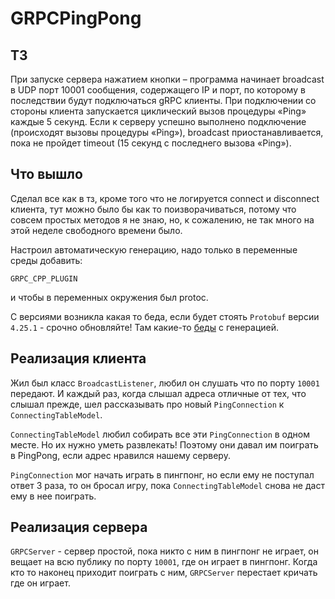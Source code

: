 # GRPCPingPong

## ТЗ
При запуске сервера нажатием кнопки – программа начинает broadcast в UDP порт 10001 сообщения, содержащего IP и порт, по которому в последствии будут подключаться gRPC клиенты. При подключении со стороны клиента запускается циклический вызов процедуры «Ping» каждые 5 секунд. Если к серверу успешно выполнено подключение (происходят вызовы процедуры «Ping»), broadcast приостанавливается, пока не пройдет timeout (15 секунд с последнего вызова «Ping»).

## Что вышло
Сделал все как в тз, кроме того что не логируется connect и disconnect клиента, тут можно было бы как то поизворачиваться, потому что совсем простых методов я не знаю, но, к сожалению, не так много на этой неделе свободного времени было.

Настроил автоматическую генерацию, надо только в переменные среды добавить:
```
GRPC_CPP_PLUGIN
```
и чтобы в переменных окружения был protoc.

С версиями возникла какая то беда, если будет стоять `Protobuf` версии `4.25.1` - срочно обновляйте! Там какие-то [беды](https://github.com/protocolbuffers/protobuf/issues/17258) с генерацией.

## Реализация клиента
Жил был класс `BroadcastListener`, любил он слушать что по порту `10001` передают. И каждый раз, когда слышал адреса отличные от тех, что слышал прежде, шел рассказывать про новый `PingConnection` к `ConnectingTableModel`.

`ConnectingTableModel` любил собирать все эти `PingConnection` в одном месте. Но их нужно уметь развлекать! Поэтому они давал им поиграть в PingPong, если адрес нравился нашему серверу.

`PingConnection` мог начать играть в пингпонг, но если ему не поступал ответ 3 раза, то он бросал игру, пока `ConnectingTableModel` снова не даст ему в нее поиграть.

## Реализация сервера
`GRPCServer` - сервер простой, пока никто с ним в пингпонг не играет, он вещает на всю публику по порту `10001`, где он играет в пингпонг. Когда кто то наконец приходит поиграть с ним, `GRPCServer` перестает кричать где он играет.
